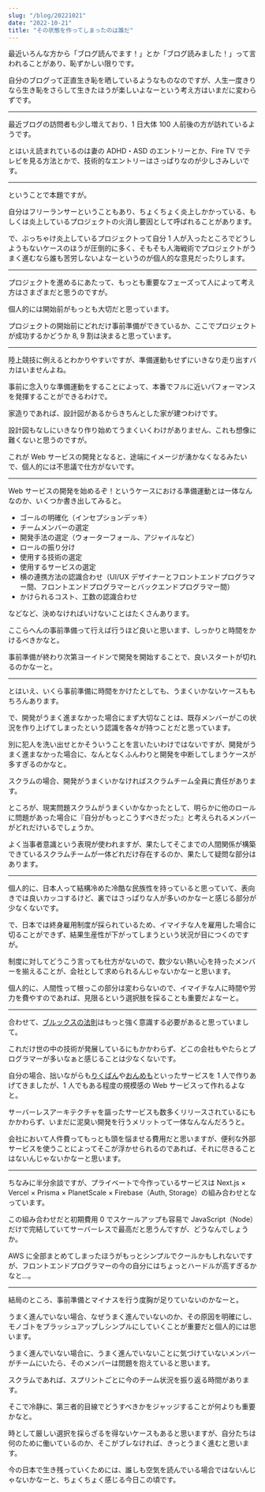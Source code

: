 ```yaml
---
slug: "/blog/20221021"
date: "2022-10-21"
title: "その状態を作ってしまったのは誰だ"
---
```


最近いろんな方から「ブログ読んでます！」とか「ブログ読みました！」って言われることがあり、恥ずかしい限りです。

自分のブログって正直生き恥を晒しているようなものなのですが、人生一度きりなら生き恥をさらして生きたほうが楽しいよなーという考え方はいまだに変わらずです。

---

最近ブログの訪問者も少し増えており、1 日大体 100 人前後の方が訪れているようです。

とはいえ読まれているのは妻の ADHD・ASD のエントリーとか、Fire TV でテレビを見る方法とかで、技術的なエントリーはさっぱりなのが少しさみしいです。

---

ということで本題ですが。

自分はフリーランサーということもあり、ちょくちょく炎上しかかっている、もしくは炎上しているプロジェクトの火消し要因として呼ばれることがあります。

で、ぶっちゃけ炎上しているプロジェクトって自分 1 人が入ったところでどうしようもないケースのほうが圧倒的に多く、そもそも人海戦術でプロジェクトがうまく進むなら誰も苦労しないよなーというのが個人的な意見だったりします。

---

プロジェクトを進めるにあたって、もっとも重要なフェーズって人によって考え方はさまざまだと思うのですが。

個人的には開始前がもっとも大切だと思っています。

プロジェクトの開始前にどれだけ事前準備ができているか、ここでプロジェクトが成功するかどうか 8, 9 割は決まると思っています。

---

陸上競技に例えるとわかりやすいですが、準備運動もせずにいきなり走り出すバカはいませんよね。

事前に念入りな準備運動をすることによって、本番でフルに近いパフォーマンスを発揮することができるわけで。

家造りであれば、設計図があるからきちんとした家が建つわけです。

設計図もなしにいきなり作り始めてうまくいくわけがありません、これも想像に難くないと思うのですが。

これが Web サービスの開発となると、途端にイメージが湧かなくなるみたいで、個人的には不思議で仕方がないです。

---

Web サービスの開発を始めるぞ！というケースにおける準備運動とは一体なんなのか、いくつか書き出してみると。

- ゴールの明確化（インセプションデッキ）
- チームメンバーの選定
- 開発手法の選定（ウォーターフォール、アジャイルなど）
- ロールの振り分け
- 使用する技術の選定
- 使用するサービスの選定
- 横の連携方法の認識合わせ（UI/UX デザイナーとフロントエンドプログラマー間、フロントエンドプログラマーとバックエンドプログラマー間）
- かけられるコスト、工数の認識合わせ

などなど、決めなければいけないことはたくさんあります。

ここらへんの事前準備って行えば行うほど良いと思います、しっかりと時間をかけるべきかなと。

事前準備が終わり次第ヨーイドンで開発を開始することで、良いスタートが切れるのかなーと。

---

とはいえ、いくら事前準備に時間をかけたとしても、うまくいかないケースももちろんあります。

で、開発がうまく進まなかった場合にまず大切なことは、既存メンバーがこの状況を作り上げてしまったという認識を各々が持つことだと思っています。

別に犯人を洗い出せとかそういうことを言いたいわけではないですが、開発がうまく進まなかった場合に、なんとなくふんわりと開発を中断してしまうケースが多すぎるのかなと。

スクラムの場合、開発がうまくいかなければスクラムチーム全員に責任があります。

ところが、現実問題スクラムがうまくいかなかったとして、明らかに他のロールに問題があった場合に『自分がもっとこうすべきだった』と考えられるメンバーがどれだけいるでしょうか。

よく当事者意識という表現が使われますが、果たしてそこまでの人間関係が構築できているスクラムチームが一体どれだけ存在するのか、果たして疑問な部分はあります。

---

個人的に、日本人って結構冷めた冷酷な民族性を持っていると思っていて、表向きでは良いカッコするけど、裏ではさっぱりな人が多いのかなーと感じる部分が少なくないです。

で、日本では終身雇用制度が採られているため、イマイチな人を雇用した場合に切ることができず、結果生産性が下がってしまうという状況が目につくのですが。

制度に対してどうこう言っても仕方がないので、数少ない熱い心を持ったメンバーを揃えることが、会社として求められるんじゃないかなーと思います。

個人的に、人間性って根っこの部分は変わらないので、イマイチな人に時間や労力を費やすのであれば、見限るという選択肢を採ることも重要だよなーと。

---

合わせて、[ブルックスの法則](https://ja.wikipedia.org/wiki/%E3%83%96%E3%83%AB%E3%83%83%E3%82%AF%E3%82%B9%E3%81%AE%E6%B3%95%E5%89%87)はもっと強く意識する必要があると思っていまして。

これだけ世の中の技術が発展しているにもかかわらず、どこの会社もやたらとプログラマーが多いなぁと感じることは少なくないです。

自分の場合、拙いながらも[りくばん](https://recban.kk-web.link/)や[おんめも](https://on-memo.kk-web.link/)といったサービスを 1 人で作りあげてきましたが、1 人でもある程度の規模感の Web サービスって作れるよなと。

サーバーレスアーキテクチャを謳ったサービスも数多くリリースされているにもかかわらず、いまだに泥臭い開発を行うメリットって一体なんなんだろうと。

会社において人件費ってもっとも頭を悩ませる費用だと思いますが、便利な外部サービスを使うことによってそこが浮かせられるのであれば、それに尽きることはないんじゃないかなーと思います。

---

ちなみに半分余談ですが、プライベートで今作っているサービスは Next.js × Vercel × Prisma × PlanetScale × Firebase（Auth, Storage）の組み合わせとなっています。

この組み合わせだと初期費用 0 でスケールアップも容易で JavaScript（Node）だけで完結していてサーバーレスで最高だと思うんですが、どうなんでしょうか。

AWS に全部まとめてしまったほうがもっとシンプルでクールかもしれないですが、フロントエンドプログラマーの今の自分にはちょっとハードルが高すぎるかなと…。

---

結局のところ、事前準備とマイナスを行う度胸が足りていないのかなーと。

うまく進んでいない場合、なぜうまく進んでいないのか、その原因を明確にし、モノゴトをブラッシュアップしシンプルにしていくことが重要だと個人的には思います。

うまく進んでいない場合に、うまく進んでいないことに気づけていないメンバーがチームにいたら、そのメンバーは問題を抱えていると思います。

スクラムであれば、スプリントごとに今のチーム状況を振り返る時間があります。

そこで冷静に、第三者的目線でどうすべきかをジャッジすることが何よりも重要かなと。

時として厳しい選択を採らざるを得ないケースもあると思いますが、自分たちは何のために働いているのか、そこがブレなければ、きっとうまく進むと思います。

今の日本で生き残っていくためには、誰しも空気を読んでいる場合ではないんじゃないかなーと、ちょくちょく感じる今日この頃です。
